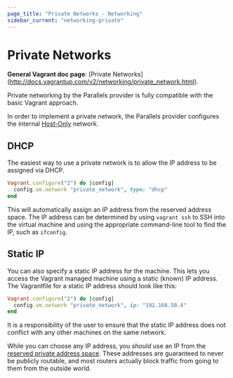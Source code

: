 ```yaml
---
page_title: "Private Networks - Networking"
sidebar_current: "networking-private"
---
```


# Private Networks

**General Vagrant doc page**: [Private Networks]
(http://docs.vagrantup.com/v2/networking/private_network.html).

Private networking by the Parallels provider is fully compatible with the basic
Vagrant approach.

In order to implement a private network, the Parallels provider configures the
internal [Host-Only](http://download.parallels.com/desktop/v9/ga/docs/en_US/Parallels%20Desktop%20User's%20Guide/33018.htm)
network.

## DHCP

The easiest way to use a private network is to allow the IP address to be assigned
via DHCP.

```ruby
Vagrant.configure("2") do |config|
  config.vm.network "private_network", type: "dhcp"
end
```

This will automatically assign an IP address from the reserved address space.
The IP address can be determined by using `vagrant ssh` to SSH into the virtual
machine and using the appropriate command-line tool to find the IP, such as
`ifconfig`.

## Static IP

You can also specify a static IP address for the machine. This lets you access
the Vagrant managed machine using a static (known) IP address. The Vagrantfile
for a static IP address should look like this:

```ruby
Vagrant.configure("2") do |config|
  config.vm.network "private_network", ip: "192.168.50.4"
end
```

It is a responsibility of the user to ensure that the static IP address does not
conflict with any other machines on the same network.

While you can choose any IP address, you _should_ use an IP from the
[reserved private address space](http://en.wikipedia.org/wiki/Private_network#Private_IPv4_address_spaces).
These addresses are guaranteed to never be publicly routable, and most routers
actually block traffic from going to them from the outside world.
